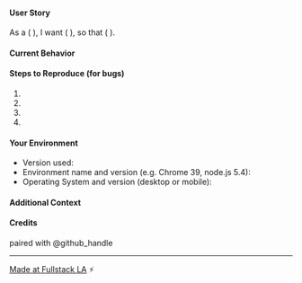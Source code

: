 <!--- Write the gist of the issue in the Title above -->
#### User Story
<!--- Please explain the desired change from the point of view of a specific user: -->

<!--- for example: "As a meetup organizer, 
      I want to have instructions on how to make Pull Requests with a Fullstack link, 
      so that we can more easily track every PR/Issue created at our meetups. -->
As a (     ),
I want (     ),
so that (     ).

#### Current Behavior
<!--- If describing a bug, tell us what happens instead of the desired behavior -->
<!--- If suggesting a change/improvement, explain the difference from current behavior -->

#### Steps to Reproduce (for bugs)
<!--- Provide a link to a live example, or an unambiguous set of steps to -->
<!--- reproduce this bug. Include code to reproduce, if relevant -->
1.
2.
3.
4.

#### Your Environment
<!--- Include as many relevant details about the environment you're developing in 
      or that you experienced the bug in -->
* Version used:
* Environment name and version (e.g. Chrome 39, node.js 5.4):
* Operating System and version (desktop or mobile):

#### Additional Context
<!--- How has this issue affected you? What are you trying to accomplish? -->

#### Credits
<!--- @mention yourself and any pairing partners or helpful passers-by. -->
paired with @github_handle

---

[Made at Fullstack LA](https://meetup.com/la-fullstack/events/234620974) :zap:
